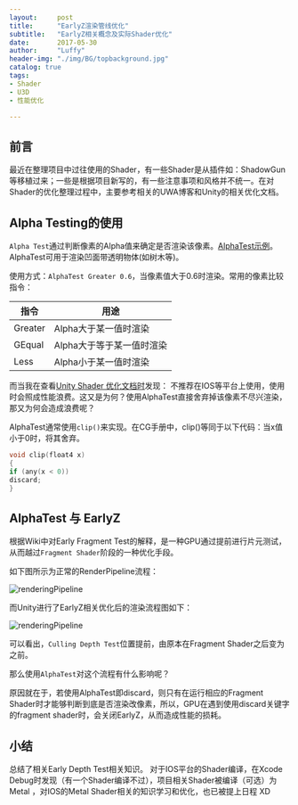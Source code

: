 ```yaml
---
layout:     post
title:      "EarlyZ渲染管线优化"
subtitle:   "EarlyZ相关概念及实际Shader优化"
date:       2017-05-30
author:     "Luffy"
header-img: "./img/BG/topbackground.jpg"
catalog: true
tags:
- Shader
- U3D
- 性能优化

---
```


## 前言

最近在整理项目中过往使用的Shader，有一些Shader是从插件如：ShadowGun等移植过来；一些是根据项目新写的，有一些注意事项和风格并不统一。在对Shader的优化整理过程中，主要参考相关的UWA博客和Unity的相关优化文档。     

## Alpha Testing的使用

`Alpha Test`通过判断像素的Alpha值来确定是否渲染该像素。[AlphaTest示例](https://docs.unity3d.com/Manual/SL-AlphaTest.html)。 AlphaTest可用于渲染凹面带透明物体(如树木等)。

使用方式：`AlphaTest Greater 0.6`，当像素值大于0.6时渲染。常用的像素比较指令：


指令 | 用途
------------- | -------------
Greater  | Alpha大于某一值时渲染
GEqual  | Alpha大于等于某一值时渲染
Less | Alpha小于某一值时渲染

而当我在查看[Unity Shader 优化文档时](https://docs.unity3d.com/Manual/SL-ShaderPerformance.html)发现： 不推荐在IOS等平台上使用，使用时会照成性能浪费。这又是为何？使用AlphaTest直接舍弃掉该像素不尽兴渲染，那又为何会造成浪费呢？

AlphaTest通常使用`clip()`来实现。在CG手册中，clip()等同于以下代码：当x值小于0时，将其舍弃。

```c
void clip(float4 x)
{
if (any(x < 0))
discard;
}
```

## AlphaTest 与 EarlyZ

根据Wiki中对Early Fragment Test的解释，是一种GPU通过提前进行片元测试，从而越过`Fragment Shader`阶段的一种优化手段。

如下图所示为正常的RenderPipeline流程：

![renderingPipeline](/img/U3D/Performance/RenderingPipeline.png.png)  

而Unity进行了EarlyZ相关优化后的渲染流程图如下：

![renderingPipeline](/img/U3D/Performance/EarlyZPipeLine.png.png.png)  

可以看出，`Culling Depth Test`位置提前，由原本在Fragment Shader之后变为之前。

那么使用`AlphaTest`对这个流程有什么影响呢？

原因就在于，若使用AlphaTest即discard，则只有在运行相应的Fragment Shader时才能够判断到底是否渲染改像素，所以，GPU在遇到使用discard关键字的fragment shader时，会关闭EarlyZ，从而造成性能的损耗。

## 小结

总结了相关Early Depth Test相关知识。 对于IOS平台的Shader编译，在Xcode Debug时发现（有一个Shader编译不过），项目相关Shader被编译（可选）为Metal ，对IOS的Metal Shader相关的知识学习和优化，也已被提上日程 XD




